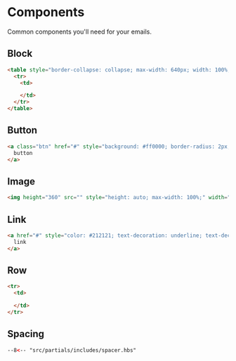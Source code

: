 # Components

Common components you'll need for your emails.

## Block

```html
<table style="border-collapse: collapse; max-width: 640px; width: 100%;" width="100%">
  <tr>
    <td>

    </td>
  </tr>
</table>
```

## Button

```html
<a class="btn" href="#" style="background: #ff0000; border-radius: 2px; color: #ffffff; display: inline-block; padding: 8px 20px; text-decoration: none;">
  button
</a>
```

## Image

```html
<img height="360" src="" style="height: auto; max-width: 100%;" width="640">
```

## Link

```html
<a href="#" style="color: #212121; text-decoration: underline; text-decoration-color: #ff0000;">
  link
</a>
```

## Row

```html
<tr>
  <td>

  </td>
</tr>
```

## Spacing

```html
--8<-- "src/partials/includes/spacer.hbs"
```
